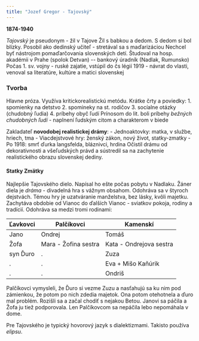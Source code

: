 ```yaml
---
title: "Jozef Gregor - Tajovský"
---
```


**1874-1940**

*Tajovský* je pseudonym - žil v Tajove
Žil s babkou a dedom. S dedom si bol blízky.
Posobil ako dedinský učiteľ - stretával sa s maďarizáciou
Nechcel byť nástrojom pomaďarčovania slovenských detí.
Študoval na hosp. akadémii v Prahe (spolok Detvan) -- bankový úradník (Nadlak, Rumunsko)
Počas 1. sv. vojny - ruské zajatie, vstúpil do čs légií
1919 - návrat do vlasti, venoval sa literatúre, kultúre a matici slovenskej

### Tvorba
Hlavne próza.
Využíva kritickorealistickú metódu.
Krátke črty a poviedky:
	1. spomienky na detstvo
	2. spomineky na st. rodičov
	3. socíalne otázky (chudobný ľudia)
	4. príbehy obyč ľudí
Prínosom do lit. boli príbehy *bežných chudobných ľudí* - naplnení ľudským citom a charakterom v biede

Zakladateľ **novodobej realistickej drámy**:
	- Jednoaktovky: matka, v službe, hriech, tma
	- Viacdejstvové hry: ženský zákon, nový život, statky-zmatky
	- Po 1918: smrť ďurka langsfelda, bláznivci, hrdina
Očistil drámu od dekoratívnosti a všeľudských právd a sústredil sa na zachytenie realistického obrazu slovenskej dediny.

#### Statky Zmätky
Najlepšie Tajovského dielo. Napísal ho ešte počas pobytu v Nadlaku. Žáner diela je *dráma* - divadelná hra s vážnym obsahom. Odohráva sa v štyroch dejstvách. Témou hry je uzatváranie manželstva, bez lásky, kvôli majetku. Zachytáva obdobie od Vianoc do ďalších Vianoc - sviatkov pokoja, rodiny a tradícií. Odohráva sa medzi tromi rodinami:

 Ľavkovci | Palčíkovci           | Kamenskí
----------|----------------------|-------------------------
 Jano     | Ondrej               | Tomáš
 Žofa     | Mara - Žofina sestra | Kata - Ondrejova sestra
 syn Ďuro | .                    | Zuza
 .        | .                    | Eva + Mišo Kaňúrik
 .        | .                    | Ondriš

Palčíkovci vymysleli, že Ďuro si vezme Zuzu a nasťahujú sa ku nim pod zámienkou, že potom po nich zdedia majetok. Ona potom otehotnela a ďuro mal problém. Rozišli sa a začal chodiť s nejakou Betou. Janovi sa páčila a Žofa ju tiež podporovala. Len Palčíkovcom sa nepáčila lebo nepomáhala v dome.

Pre Tajovského je typický hovorový jazyk s dialektizmami. Takisto používa *elipsu*.